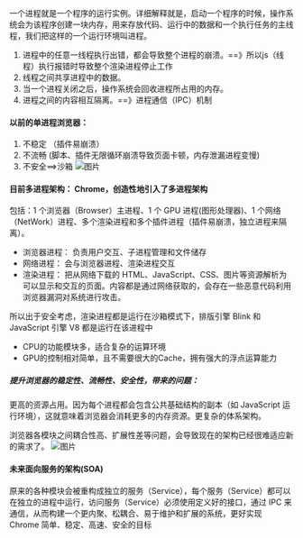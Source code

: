 一个进程就是一个程序的运行实例。详细解释就是，启动一个程序的时候，操作系统会为该程序创建一块内存，用来存放代码、运行中的数据和一个执行任务的主线程，我们把这样的一个运行环境叫进程。
1. 进程中的任意一线程执行出错，都会导致整个进程的崩溃。==》所以js（线程）执行报错时导致整个渲染进程停止工作
2. 线程之间共享进程中的数据。
3. 当一个进程关闭之后，操作系统会回收进程所占用的内存。
4. 进程之间的内容相互隔离。==》进程通信（IPC）机制

#### 以前的单进程浏览器：
1. 不稳定 （插件易崩溃）
2. 不流畅 (脚本、插件无限循环崩溃导致页面卡顿，内存泄漏进程变慢)
3. 不安全==>沙箱
![图片](https://user-images.githubusercontent.com/31262456/145162067-7fedb0e6-5e7f-4cce-bfdc-e9b47cacaf59.png)


#### 目前多进程架构： Chrome，创造性地引入了多进程架构
包括：1 个浏览器（Browser）主进程、1 个 GPU 进程(图形处理器)、1 个网络（NetWork）进程、多个渲染进程和多个插件进程（插件易崩溃，独立进程来隔离）。

- 浏览器进程： 负责用户交互、子进程管理和文件储存
- 网络进程： 会与浏览器进程、渲染进程交互
- 渲染进程： 把从网络下载的 HTML、JavaScript、CSS、图片等资源解析为可以显示和交互的页面。内容都是通过网络获取的，会存在一些恶意代码利用浏览器漏洞对系统进行攻击。

所以出于安全考虑，渲染进程都是运行在沙箱模式下，排版引擎 Blink 和 JavaScript 引擎 V8 都是运行在该进程中

- CPU的功能模块多，适合复杂的运算环境
- GPU的控制相对简单，且不需要很大的Cache，拥有强大的浮点运算能力

##### 提升浏览器的稳定性、流畅性、安全性，带来的问题：
更高的资源占用。因为每个进程都会包含公共基础结构的副本（如 JavaScript 运行环境），这就意味着浏览器会消耗更多的内存资源。更复杂的体系架构。

浏览器各模块之间耦合性高、扩展性差等问题，会导致现在的架构已经很难适应新的需求了。
![图片](https://user-images.githubusercontent.com/31262456/145162257-6a2fcc07-6253-4d3e-9a96-b8c7acce22f5.png)


#### 未来面向服务的架构(SOA)
原来的各种模块会被重构成独立的服务（Service），每个服务（Service）都可以在独立的进程中运行，访问服务（Service）必须使用定义好的接口，通过 IPC 来通信，从而构建一个更内聚、松耦合、易于维护和扩展的系统，更好实现 Chrome 简单、稳定、高速、安全的目标
